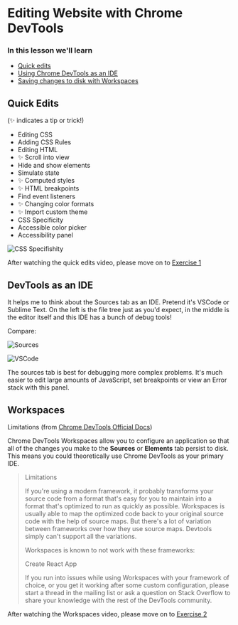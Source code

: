 # Editing Website with Chrome DevTools

### In this lesson we'll learn

- [Quick edits](#quick-edits)
- [Using Chrome DevTools as an IDE](#devtools-as-an-ide)
- [Saving changes to disk with Workspaces](#workspaces)

## Quick Edits

(✨ indicates a tip or trick!)

- Editing CSS
- Adding CSS Rules
- Editing HTML
- ✨ Scroll into view
- Hide and show elements
- Simulate state
- ✨ Computed styles
- ✨ HTML breakpoints
- Find event listeners
- ✨ Changing color formats
- ✨ Import custom theme
- CSS Specificity
- Accessible color picker
- Accessibility panel

![CSS Specifishity](/specifishity.png)

After watching the quick edits video, please move on to [Exercise 1](/exercise/1)

## DevTools as an IDE

It helps me to think about the Sources tab as an IDE. Pretend it's VSCode or Sublime Text. On the left is the file tree just as you'd expect, in the middle is the editor itself and this IDE has a bunch of debug tools!

Compare:

![Sources](/sources.png)

![VSCode](/vscode.png)

The sources tab is best for debugging more complex problems. It's much easier to edit large amounts of JavaScript, set breakpoints or view an Error stack with this panel.

## Workspaces

Limitations (from [Chrome DevTools Official Docs](https://developers.google.com/web/tools/chrome-devtools/workspaces#limitations))

Chrome DevTools Workspaces allow you to configure an application so that all of the changes you make to the **Sources** or **Elements** tab persist to disk. This means you could theoretically use Chrome DevTools as your primary IDE.

> Limitations
>
> If you're using a modern framework, it probably transforms your source code from a format that's easy for you to maintain into a format that's optimized to run as quickly as possible. Workspaces is usually able to map the optimized code back to your original source code with the help of source maps. But there's a lot of variation between frameworks over how they use source maps. Devtools simply can't support all the variations.
>
> Workspaces is known to not work with these frameworks:
>
> Create React App
>
> If you run into issues while using Workspaces with your framework of choice, or you get it working after some custom configuration, please start a thread in the mailing list or ask a question on Stack Overflow to share your knowledge with the rest of the DevTools community.

After watching the Workspaces video, please move on to [Exercise 2](/exercise/2)
